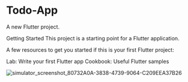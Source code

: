 # Todo-App
 
A new Flutter project.

Getting Started
This project is a starting point for a Flutter application.

A few resources to get you started if this is your first Flutter project:

Lab: Write your first Flutter app
Cookbook: Useful Flutter samples


![simulator_screenshot_80732A0A-3838-4739-9064-C209EEA37B26](https://github.com/Spyou/Todo-App/assets/88382789/e6af3e5c-9888-46b1-bf13-e382ea98a28b)


